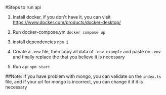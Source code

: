 #Steps to run api

1. Install docker, if you don't have it, you can visit
https://www.docker.com/products/docker-desktop/

2. Run docker-compose.ym
```docker compose up```

3. install dependencies
```npm i```

4. Create a `.env` file, then copy all data of `.env.example` and paste on `.env` and finally replace the that you believe it is necessary

3. Run api
```npm start```

##Note: If you have problem with mongo, you can validate on the `index.ts` file, and if your url for mongo is incorrect, you can change it if it is necessary

